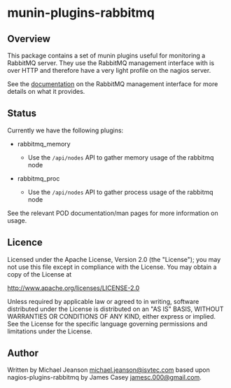 munin-plugins-rabbitmq
=======================

Overview
--------
This package contains a set of munin plugins useful for monitoring a
RabbitMQ server. They use the RabbitMQ management interface with is over
HTTP and therefore have a very light profile on the nagios server.

See the [documentation](http://www.rabbitmq.com/management.html) on the
RabbitMQ management interface for more details on what it provides.

Status
------
Currently we have the following plugins:

- rabbitmq\_memory
  - Use the `/api/nodes` API to gather memory usage of the rabbitmq node

- rabbitmq\_proc
  - Use the `/api/nodes` API to gather process usage of the rabbitmq node

See the relevant POD documentation/man pages for more information on usage.

Licence
-------

Licensed under the Apache License, Version 2.0 (the "License");
you may not use this file except in compliance with the License.
You may obtain a copy of the License at

   http://www.apache.org/licenses/LICENSE-2.0

Unless required by applicable law or agreed to in writing, software
distributed under the License is distributed on an "AS IS" BASIS,
WITHOUT WARRANTIES OR CONDITIONS OF ANY KIND, either express or implied.
See the License for the specific language governing permissions and
limitations under the License.

Author
------

Written by Michael Jeanson <michael.jeanson@isvtec.com> based upon
nagios-plugins-rabbitmq by James Casey <jamesc.000@gmail.com>.
